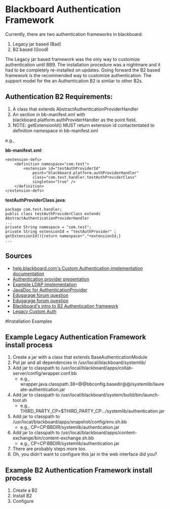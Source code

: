 # Blackboard Authentication Framework
Currently, there are two authentication frameworks in blackboard:

 1. Legacy jar based (Bad)
 2. B2 based (Good)


The Legacy jar based framework was the only way to customize authentication until BB9. The installation 
procedure was a nightmare and it had to be completely re-installed on updates. Going forward the B2 
based framework is the recommended way to customize authentication. The support model for the an Authentication B2 is 
simliar to other B2s.


## Authentication B2 Requirements: 

 1. A class that extends AbstractAuthenticationProviderHandler
 2. An <extension/> section in bb-manifest.xml with blackboard.platform.authProviderHandler as the point field.
 3. NOTE: getExtensionId() MUST return extension id contactentated to definition namespace in bb-manifest.xml

e.g., 

**bb-manifest.xml**:

```
<extension-defs>
	<definition namespace="com.test">
		<extension id="testAuthProviderId" 
			point="blackboard.platform.authProviderHandler"
			class="com.test.handler.testAuthProviderClass" 
			singleton="true" />
	</definition>
</extension-defs>
```


**testAuthProviderClass.java**:

```
package com.test.handler;
public class testAuthProviderClass extends AbstractAuthenticationProviderHandler
...
private String namespace = "com.test";
private String extensionId = "testAuthProvider" ;
getExtensionId(){return namespace+"."+extensionId;}
...
```
 
## Sources
 * [help.blackboard.com's Custom Authentication implementation documentation][1]
 * [Authentication provider presentation][2]
 * [Example LDAP implementation][3]
 * [JavaDoc for AuthenticationProvider][4]
 * [Edugarage forum question][5]
 * [Edugarage forum question][6]
 * [Blackboard's intro to B2 Authentication framework][7]
 * [Legacy Custom Auth][8]
 
 
 [1]: http://help.blackboard.com/en-us/Learn/9.1_SP_10_and_SP_11/Administrator/070_Authentication/Implementing_Authentication/Custom_Authentication_Types
 [2]: http://www.slideshare.net/dan2bit/code-your-own-authentication-provider-for-blackboard-learn
 [3]: https://behind.blackboard.com/System-Administrator/Learn/Downloads/download.aspx?d=1602
 [4]: http://library.blackboard.com/ref/598135ae-501e-46f6-9910-190d7ea0a17c/blackboard/platform/authentication/AuthenticationProvider.html 
 [5]: http://forums.edugarage.com/forums/p/2888/9470.aspx#9470
 [6]: http://forums.edugarage.com/forums/t/3189.aspx
 [7]: https://blackboard.secure.force.com/btbb_articleview?id=kAC7000000000AN
 [8]: https://blackboard.secure.force.com/btbb_articleview?id=kAC70000000000Y

 
 
#Installation Examples
## Example Legacy Authentication Framework install process
 1. Create a jar with a class that extends BaseAuthenticationModule 
 2. Put jar and all dependencies in /usr/local/blackboard/systemlib/
 3. Add jar to classpath to /usr/local/blackboard/apps/collab-server/config/wrapper.conf.bb
    * e.g., wrapper.java.classpath.38=@@bbconfig.basedir@@/systemlib/laureate-authentication.jar
 4. Add jar to classpath to /usr/local/blackboard/system/build/bin/launch-tool.sh
    * e.g., THIRD_PARTY_CP=$THIRD_PARTY_CP:../systemlib/authentication.jar
 5. Add jar to classpath to /usr/local/blackboard/apps/snapshot/config/env.sh.bb
    * e.g., CP=$CP:$BBDIR/systemlib/authentication.jar
 6. Add jar to classpath to /usr/local/blackboard/apps/content-exchange/bin/content-exchange.sh.bb
    * e.g., CP=$CP:$BBDIR/systemlib/authentication.jar
 7. There are probably steps more too.
 8. Oh, you didn't want to configure this jar in the web interface did you? 

## Example B2 Authentication Framework install process
 1. Create a B2
 2. Install B2 
 3. Configure

